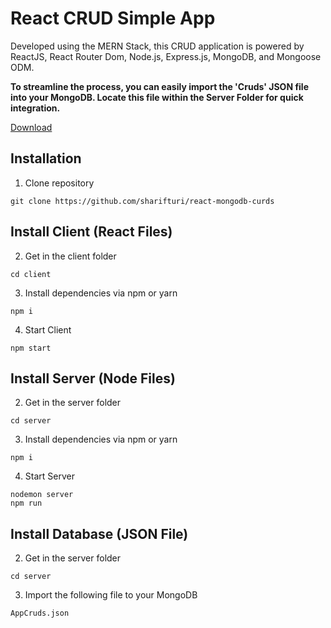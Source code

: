 
# React CRUD Simple App

Developed using the MERN Stack, this CRUD application is powered by ReactJS, React Router Dom, Node.js, Express.js, MongoDB, and Mongoose ODM.

**To streamline the process, you can easily import the 'Cruds' JSON file into your MongoDB. Locate this file within the Server Folder for quick integration.**


[Download](https://github.com/sharifturi/react-mongodb-curds)



## Installation

1. Clone repository

```shell
git clone https://github.com/sharifturi/react-mongodb-curds
```

## Install Client (React Files)

2. Get in the client folder

```shell
cd client
```

3. Install dependencies via npm or yarn

```shell
npm i
```

4. Start Client

```shell
npm start
```

## Install Server (Node Files)

2. Get in the server folder

```shell
cd server
```

3. Install dependencies via npm or yarn

```shell
npm i
```

4. Start Server

```shell
nodemon server
npm run
```

## Install Database (JSON File)

2. Get in the server folder

```shell
cd server
```

3. Import the following file to your MongoDB

```shell
AppCruds.json
```


